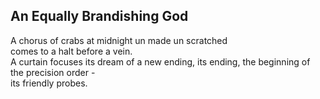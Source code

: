 An Equally Brandishing God
--------------------------
A chorus of crabs at midnight un made un scratched  
comes to a halt before a vein.  
A curtain focuses its dream of a new ending, its ending, the beginning of the precision order -  
its friendly probes.  
